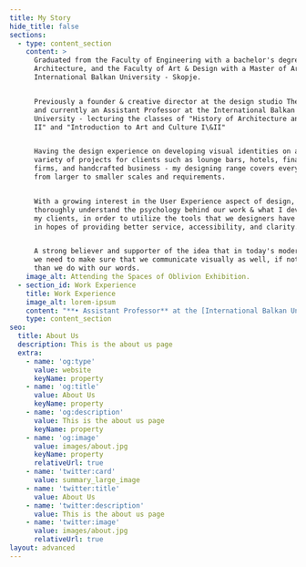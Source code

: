 ```yaml
---
title: My Story
hide_title: false
sections:
  - type: content_section
    content: >
      Graduated from the Faculty of Engineering with a bachelor's degree in
      Architecture, and the Faculty of Art & Design with a Master of Art at the
      International Balkan University - Skopje. 


      Previously a founder & creative director at the design studio The Sign,
      and currently an Assistant Professor at the International Balkan
      University - lecturing the classes of "History of Architecture and Art I &
      II" and "Introduction to Art and Culture I\&II"


      Having the design experience on developing visual identities on a wide
      variety of projects for clients such as lounge bars, hotels, finance
      firms, and handcrafted business - my designing range covers everything
      from larger to smaller scales and requirements.


      With a growing interest in the User Experience aspect of design, trying to
      thoroughly understand the psychology behind our work & what I develop for
      my clients, in order to utilize the tools that we designers have at hand
      in hopes of providing better service, accessibility, and clarity.


      A strong believer and supporter of the idea that in today's modern world,
      we need to make sure that we communicate visually as well, if not better,
      than we do with our words.
    image_alt: Attending the Spaces of Oblivion Exhibition.
  - section_id: Work Experience
    title: Work Experience
    image_alt: lorem-ipsum
    content: "**• Assistant Professor** at the [International Balkan University](https://www.ibu.edu.mk/)\n2020-Now\n\n\n\nLecturing the courses of History of Architecture and Art I & II, and Introduction to Art and Culture.\_Easing their access to the knowledge by developing a website fully accessible at all times by the class attendees, containing their weekly assignments, presentations and study guides. Encouraging and supporting each individual in pursue of their improvement, both as a person and in knowledge.\n\n**• Creative Director** at [The Sign](https://the-sign.co/)\n2018-Now\n\n\nFounder of a design studio. Covering all the areas of Graphic Design, ranging from Brand Development to UI / UX design. Delivering quality creative work, collaborating with various range of clients from all over the globe. Possessing honed visual communication and artistic instincts in order to develop work which will directly translate to our clients direct success.\n\n**• Junior Architect** at [Radius Architects](http://www.radius.mk/)\n2017-2018\n\n\n\n Participating in conceptual design at the Architectural Studio in Skopje, providing technical & graphical support through projects. Undergoing drafting duties, supplying the Project Architect with materials and suggestions. Rendering three-dimensional previews, presentational posters and mock-ups of projects, such as building facades or interiors.\x03\n"
    type: content_section
seo:
  title: About Us
  description: This is the about us page
  extra:
    - name: 'og:type'
      value: website
      keyName: property
    - name: 'og:title'
      value: About Us
      keyName: property
    - name: 'og:description'
      value: This is the about us page
      keyName: property
    - name: 'og:image'
      value: images/about.jpg
      keyName: property
      relativeUrl: true
    - name: 'twitter:card'
      value: summary_large_image
    - name: 'twitter:title'
      value: About Us
    - name: 'twitter:description'
      value: This is the about us page
    - name: 'twitter:image'
      value: images/about.jpg
      relativeUrl: true
layout: advanced
---
```


